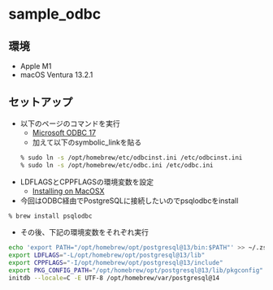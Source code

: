 # sample_odbc

## 環境
- Apple M1
- macOS Ventura 13.2.1

## セットアップ
- 以下のページのコマンドを実行
  - [Microsoft ODBC 17](https://learn.microsoft.com/en-us/sql/connect/odbc/linux-mac/install-microsoft-odbc-driver-sql-server-macos?view=sql-server-ver16#17)
  - 加えて以下のsymbolic_linkを貼る
  ```zsh
  % sudo ln -s /opt/homebrew/etc/odbcinst.ini /etc/odbcinst.ini
  % sudo ln -s /opt/homebrew/etc/odbc.ini /etc/odbc.ini
  ```
- LDFLAGSとCPPFLAGSの環境変数を設定
  - [Installing on MacOSX](https://github.com/mkleehammer/pyodbc/wiki/Install#installing-on-macosx)
- 今回はODBC経由でPostgreSQLに接続したいのでpsqlodbcをinstall
```zsh
% brew install psqlodbc
```
- その後、下記の環境変数をそれぞれ実行
```zsh
echo 'export PATH="/opt/homebrew/opt/postgresql@13/bin:$PATH"' >> ~/.zshrc
export LDFLAGS="-L/opt/homebrew/opt/postgresql@13/lib"
export CPPFLAGS="-I/opt/homebrew/opt/postgresql@13/include"
export PKG_CONFIG_PATH="/opt/homebrew/opt/postgresql@13/lib/pkgconfig"
initdb --locale=C -E UTF-8 /opt/homebrew/var/postgresql@14
```
